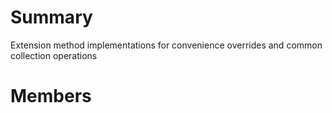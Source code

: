 # Summary #
Extension method implementations for convenience overrides and common collection operations

# Members #